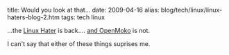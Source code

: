 title: Would you look at that...
date: 2009-04-16
alias: blog/tech/linux/linux-haters-blog-2.htm
tags: tech linux

...the <a href="http://linuxhaters.blogspot.com/">Linux Hater</a> is back....
<a href="http://mobile.slashdot.org/article.pl?sid=09/04/04/228240">and OpenMoko</a> is not.

I can't say that either of these things suprises me.
